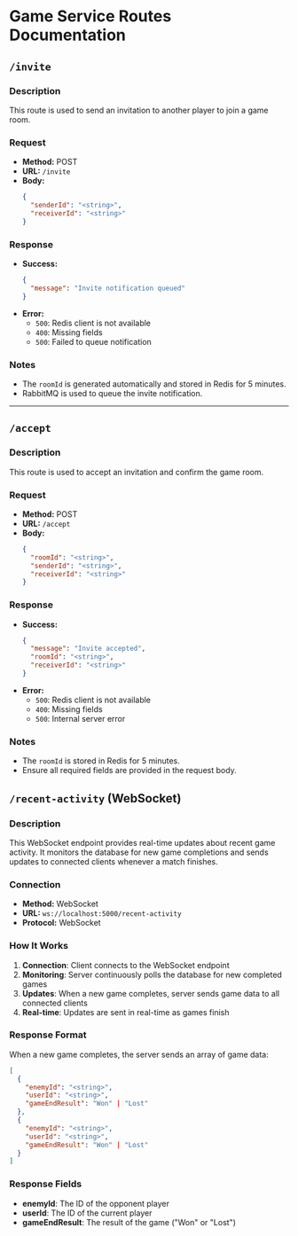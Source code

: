 # Game Service Routes Documentation

## `/invite`

### Description
This route is used to send an invitation to another player to join a game room.

### Request
- **Method:** POST
- **URL:** `/invite`
- **Body:**
  ```json
  {
    "senderId": "<string>",
    "receiverId": "<string>"
  }
  ```

### Response
- **Success:**
  ```json
  {
    "message": "Invite notification queued"
  }
  ```
- **Error:**
  - `500`: Redis client is not available
  - `400`: Missing fields
  - `500`: Failed to queue notification

### Notes
- The `roomId` is generated automatically and stored in Redis for 5 minutes.
- RabbitMQ is used to queue the invite notification.

---

## `/accept`

### Description
This route is used to accept an invitation and confirm the game room.

### Request
- **Method:** POST
- **URL:** `/accept`
- **Body:**
  ```json
  {
    "roomId": "<string>",
    "senderId": "<string>",
    "receiverId": "<string>"
  }
  ```

### Response
- **Success:**
  ```json
  {
    "message": "Invite accepted",
    "roomId": "<string>",
    "receiverId": "<string>"
  }
  ```
- **Error:**
  - `500`: Redis client is not available
  - `400`: Missing fields
  - `500`: Internal server error

### Notes
- The `roomId` is stored in Redis for 5 minutes.
- Ensure all required fields are provided in the request body.

## `/recent-activity` (WebSocket)

### Description
This WebSocket endpoint provides real-time updates about recent game activity. It monitors the database for new game completions and sends updates to connected clients whenever a match finishes.

### Connection
- **Method:** WebSocket
- **URL:** `ws://localhost:5000/recent-activity`
- **Protocol:** WebSocket

### How It Works
1. **Connection**: Client connects to the WebSocket endpoint
2. **Monitoring**: Server continuously polls the database for new completed games
3. **Updates**: When a new game completes, server sends game data to all connected clients
4. **Real-time**: Updates are sent in real-time as games finish

### Response Format
When a new game completes, the server sends an array of game data:

```json
[
  {
    "enemyId": "<string>",
    "userId": "<string>",
    "gameEndResult": "Won" | "Lost"
  },
  {
    "enemyId": "<string>",
    "userId": "<string>",
    "gameEndResult": "Won" | "Lost"
  }
]
```

### Response Fields
- **enemyId**: The ID of the opponent player
- **userId**: The ID of the current player
- **gameEndResult**: The result of the game ("Won" or "Lost")